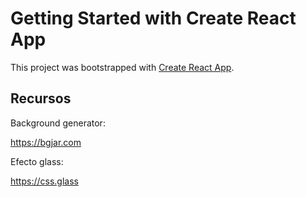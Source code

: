 # Getting Started with Create React App

This project was bootstrapped with [Create React App](https://github.com/facebook/create-react-app).

## Recursos

Background generator:

https://bgjar.com

Efecto glass:

https://css.glass